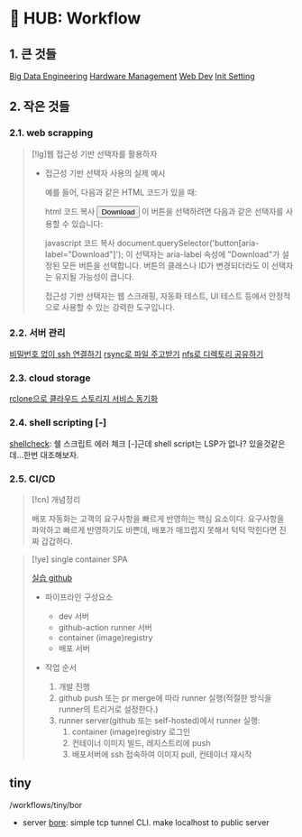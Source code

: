 # 󰏢 HUB: Workflow


## 1. 큰 것들

[ Big Data Engineering](/workflows/big_data_engineering/index.md)
[ Hardware Management](/workflows/hardware-management/index)
[ Web Dev](/workflows/web_dev/index)
[ Init Setting](/workflows/project_initiator/index.md)

## 2. 작은 것들

### 2.1. web scrapping

> [!lg]웹 접근성 기반 선택자를 활용하자
>
> - 접근성 기반 선택자 사용의 실제 예시
>
>   예를 들어, 다음과 같은 HTML 코드가 있을 때:
>
>   html
>   코드 복사
>   <button aria-label="Download">Download</button>
>   이 버튼을 선택하려면 다음과 같은 선택자를 사용할 수 있습니다:
>
>   javascript
>   코드 복사
>   document.querySelector('button[aria-label="Download"]');
>   이 선택자는 aria-label 속성에 "Download"가 설정된 모든 버튼을 선택합니다. 버튼의 클래스나 ID가 변경되더라도 이 선택자는 유지될 가능성이 큽니다.
>
>   접근성 기반 선택자는 웹 스크래핑, 자동화 테스트, UI 테스트 등에서 안정적으로 사용할 수 있는 강력한 도구입니다.


### 2.2. 서버 관리

[비밀번호 없이 ssh 연결하기](/workflows/서버관리/비밀번호_없이_ssh_연결하기)
[rsync로 파일 주고받기](/workflows/서버관리/rsync로_파일_주고받기)
[nfs로 디렉토리 공유하기](/workflows/서버관리/nfs로_디렉토리_공유하기)

### 2.3. cloud storage

[rclone으로 클라우드 스토리지 서비스 동기화](/workflows/cloud_storage/rclone으로_클라우드_스토리지_서비스_동기화)


### 2.4. shell scripting [-]

[shellcheck](/workflows/shell_scripting/shellcheck.md): 쉘 스크립트 에러 체크
  [-]근데 shell script는 LSP가 없나? 있을것같은데...한번 대조해보자.

### 2.5. CI/CD

> [!cn] 개념정리
>
> 배포 자동화는 고객의 요구사항을 빠르게 반영하는 핵심 요소이다. 요구사항을 파악하고 빠르게 반영하기도 바쁜데, 배포가 매끄럽지 못해서 턱턱 막힌다면 진짜 갑갑하다.

> [!ye] single container SPA
>
> [실습 github](https://github.com/study-and-trial/static-site)
>
> - 파이프라인 구성요소
>   - dev 서버
>   - github-action runner 서버
>   - container (image)registry
>   - 배포 서버
>
> - 작업 순서
>   1. 개발 진행
>   2. github push 또는 pr merge에 따라 runner 실행(적절한 방식을 runner의 트리거로 설정한다.)
>   3. runner server(github 또는 self-hosted)에서 runner 실행:
>      1. container (image)registry 로그인
>      2. 컨테이너 이미지 빌드, 레지스트리에 push
>      3. 배포서버에 ssh 접속하여 이미지 pull, 컨테이너 재시작


## tiny

/workflows/tiny/bor
- server
  [bore](/concepts_and_tools/tools/bore.md):
    simple tcp tunnel CLI. make localhost to public server

